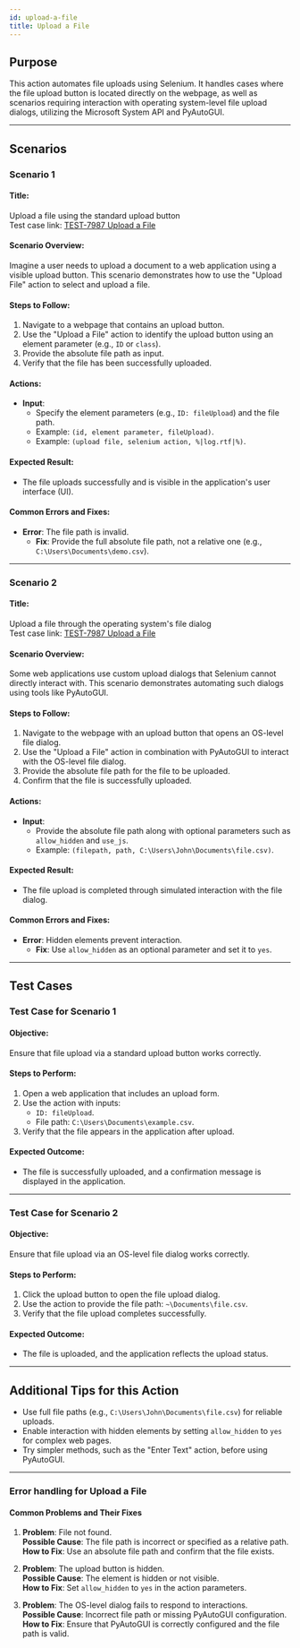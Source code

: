 ```yaml
---
id: upload-a-file
title: Upload a File
---
```


## Purpose
This action automates file uploads using Selenium. It handles cases where the file upload button is located directly on the webpage, as well as scenarios requiring interaction with operating system-level file upload dialogs, utilizing the Microsoft System API and PyAutoGUI. 

---

## Scenarios

### Scenario 1

#### Title:
Upload a file using the standard upload button  
Test case link: [TEST-7987 Upload a File](https://zeuz.zeuz.ai/Home/ManageTestCases/Edit/TEST-7987/#parentHorizontalTab2)

#### Scenario Overview:
Imagine a user needs to upload a document to a web application using a visible upload button. This scenario demonstrates how to use the "Upload File" action to select and upload a file.

#### Steps to Follow:
1. Navigate to a webpage that contains an upload button.
2. Use the "Upload a File" action to identify the upload button using an element parameter (e.g., `ID` or `class`).
3. Provide the absolute file path as input.
4. Verify that the file has been successfully uploaded.

#### Actions:
- **Input**:
  - Specify the element parameters (e.g., `ID: fileUpload`) and the file path.
  - Example: `(id, element parameter, fileUpload)`.
  - Example: `(upload file, selenium action, %|log.rtf|%)`.

#### Expected Result:
- The file uploads successfully and is visible in the application's user interface (UI).

#### Common Errors and Fixes:
- **Error**: The file path is invalid.
  - **Fix**: Provide the full absolute file path, not a relative one (e.g., `C:\Users\Documents\demo.csv`).

---

### Scenario 2

#### Title:
Upload a file through the operating system's file dialog  
Test case link: [TEST-7987 Upload a File](https://zeuz.zeuz.ai/Home/ManageTestCases/Edit/TEST-7987/#parentHorizontalTab2)

#### Scenario Overview:
Some web applications use custom upload dialogs that Selenium cannot directly interact with. This scenario demonstrates automating such dialogs using tools like PyAutoGUI.

#### Steps to Follow:
1. Navigate to the webpage with an upload button that opens an OS-level file dialog.
2. Use the "Upload a File" action in combination with PyAutoGUI to interact with the OS-level file dialog.
3. Provide the absolute file path for the file to be uploaded.
4. Confirm that the file is successfully uploaded.

#### Actions:
- **Input**:
  - Provide the absolute file path along with optional parameters such as `allow_hidden` and `use_js`.
  - Example: `(filepath, path, C:\Users\John\Documents\file.csv)`.

#### Expected Result:
- The file upload is completed through simulated interaction with the file dialog.

#### Common Errors and Fixes:
- **Error**: Hidden elements prevent interaction.
  - **Fix**: Use `allow_hidden` as an optional parameter and set it to `yes`.

---

## Test Cases

### Test Case for Scenario 1

#### Objective:
Ensure that file upload via a standard upload button works correctly.

#### Steps to Perform:
1. Open a web application that includes an upload form.
2. Use the action with inputs:
   - `ID: fileUpload`.
   - File path: `C:\Users\Documents\example.csv`.
3. Verify that the file appears in the application after upload.

#### Expected Outcome:
- The file is successfully uploaded, and a confirmation message is displayed in the application.

---

### Test Case for Scenario 2

#### Objective:
Ensure that file upload via an OS-level file dialog works correctly.

#### Steps to Perform:
1. Click the upload button to open the file upload dialog.
2. Use the action to provide the file path: `~\Documents\file.csv`.
3. Verify that the file upload completes successfully.

#### Expected Outcome:
- The file is uploaded, and the application reflects the upload status.

---

## Additional Tips for this Action
- Use full file paths (e.g., `C:\Users\John\Documents\file.csv`) for reliable uploads.
- Enable interaction with hidden elements by setting `allow_hidden` to `yes` for complex web pages.
- Try simpler methods, such as the "Enter Text" action, before using PyAutoGUI.

---

### Error handling for Upload a File

#### Common Problems and Their Fixes
1. **Problem**: File not found.  
   **Possible Cause**: The file path is incorrect or specified as a relative path.  
   **How to Fix**: Use an absolute file path and confirm that the file exists.

2. **Problem**: The upload button is hidden.  
   **Possible Cause**: The element is hidden or not visible.  
   **How to Fix**: Set `allow_hidden` to `yes` in the action parameters.

3. **Problem**: The OS-level dialog fails to respond to interactions.  
   **Possible Cause**: Incorrect file path or missing PyAutoGUI configuration.  
   **How to Fix**: Ensure that PyAutoGUI is correctly configured and the file path is valid.
